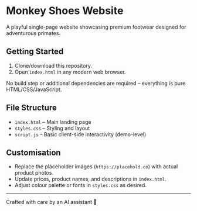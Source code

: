 # Monkey Shoes Website

A playful single-page website showcasing premium footwear designed for adventurous primates.

## Getting Started

1. Clone/download this repository.
2. Open `index.html` in any modern web browser.

No build step or additional dependencies are required – everything is pure HTML/CSS/JavaScript.

## File Structure

- `index.html` – Main landing page
- `styles.css`  – Styling and layout
- `script.js`   – Basic client-side interactivity (demo-level)

## Customisation

- Replace the placeholder images (`https://placehold.co`) with actual product photos.
- Update prices, product names, and descriptions in `index.html`.
- Adjust colour palette or fonts in `styles.css` as desired.

---
Crafted with care by an AI assistant 🚀